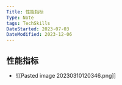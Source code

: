 ```yaml
---
Title: 性能指标
Type: Note
tags: TechSkills
DateStarted: 2023-07-03
DateModified: 2023-12-06
---
```


## 性能指标
- ![[Pasted image 20230310120346.png]]